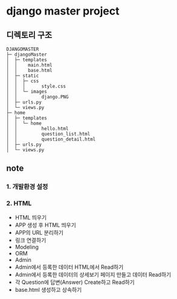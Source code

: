 # django master project

## 디렉토리 구조

```
DJANGOMASTER
├─ djangoMaster
│  ├─ templates
│  │    main.html
│  │    base.html
│  ├─ static
│  │  ├─ css
│  │  │      style.css
│  │  └─ images
│  │         django.PNG
│  ├─ urls.py
│  └─ views.py
├─ home
│  ├─ templates
│  │  └─ home
│  │         hello.html
│  │         question_list.html
│  │         question_detail.html
│  ├─ urls.py
│  └─ views.py
```

## note

### 1. 개발환경 설정

### 2. HTML

- HTML 띄우기
- APP 생성 후 HTML 띄우기
- APP의 URL 분리하기
- 링크 연결하기
- Modeling
- ORM
- Admin
- Admin에서 등록한 데이터 HTML에서 Read하기
- Admin에서 등록한 데이터의 상세보기 페이지 만들고 데이터 Read하기
- 각 Question에 답변(Answer) Create하고 Read하기
- base.html 생성하고 상속하기
